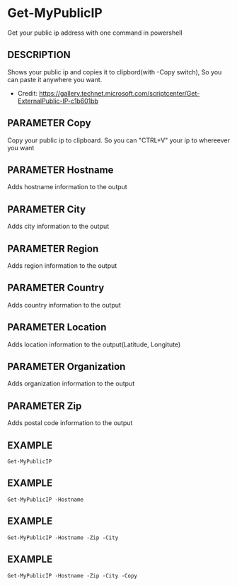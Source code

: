 # Get-MyPublicIP
Get your public ip address with one command in powershell

## DESCRIPTION 
 Shows your public ip and copies it to clipbord(with -Copy switch), So you can paste it anywhere you want.

 * Credit: https://gallery.technet.microsoft.com/scriptcenter/Get-ExternalPublic-IP-c1b601bb

## PARAMETER Copy
Copy your public ip to clipboard. So you can "CTRL+V" your ip to whereever you want

## PARAMETER Hostname
Adds hostname information to the output

## PARAMETER City
Adds city information to the output

## PARAMETER Region
Adds region information to the output

## PARAMETER Country
Adds country information to the output

## PARAMETER Location
Adds location information to the output(Latitude, Longitute)

## PARAMETER Organization
Adds organization information to the output

## PARAMETER Zip
Adds postal code information to the output

## EXAMPLE
`Get-MyPublicIP`

## EXAMPLE
`Get-MyPublicIP -Hostname`

## EXAMPLE
`Get-MyPublicIP -Hostname -Zip -City`

## EXAMPLE
`Get-MyPublicIP -Hostname -Zip -City -Copy`

